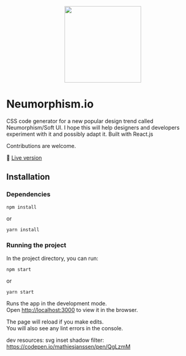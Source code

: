 <p align="center"><img src="./public/android-chrome-512x512.png" width="200"></p>

# Neumorphism.io

CSS code generator for a new popular design trend called Neumorphism/Soft UI. I hope this will help designers and developers experiment with it and possibly adapt it. Built with React.js

Contributions are welcome.

:link: [Live version](https://neumorphism.io/)

## Installation

### Dependencies

```
npm install
```

or

```
yarn install
```

### Running the project

In the project directory, you can run:

```
npm start
```

or

```
yarn start
```

Runs the app in the development mode.<br />
Open [http://localhost:3000](http://localhost:3000) to view it in the browser.

The page will reload if you make edits.<br />
You will also see any lint errors in the console.

dev resources:
svg inset shadow filter: https://codepen.io/mathiesjanssen/pen/QgLzmM
